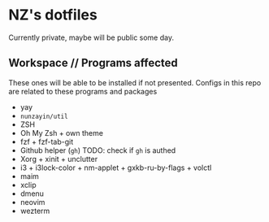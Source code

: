 # NZ's dotfiles

Currently private, maybe will be public some day.

## Workspace // Programs affected

These ones will be able to be installed if not presented.
Configs in this repo are related to these programs and packages

- yay
- `nunzayin/util`
- ZSH
- Oh My Zsh + own theme
- fzf + fzf-tab-git
- Github helper (`gh`) TODO: check if `gh` is authed
- Xorg + xinit + unclutter
- i3 + i3lock-color + nm-applet + gxkb-ru-by-flags + volctl
- maim
- xclip
- dmenu
- neovim
- wezterm


